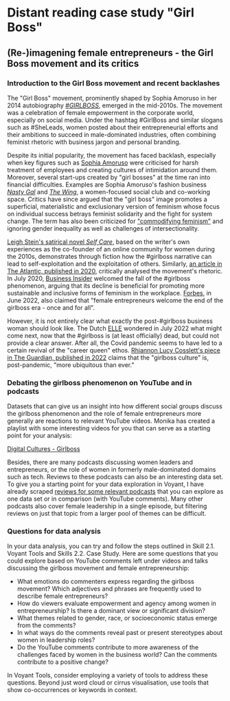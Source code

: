 # Distant reading case study "Girl Boss"

## (Re-)imagening female entrepreneurs - the Girl Boss movement and its critics

### Introduction to the Girl Boss movement and recent backlashes

The "Girl Boss" movement, prominently shaped by Sophia Amoruso in her 2014 autobiography [*#GIRLBOSS*](https://www.theguardian.com/books/2014/jun/04/girlboss-sophia-amoruso-review), emerged in the mid-2010s. The movement was a celebration of female empowerment in the corporate world, especially on social media.
Under the hashtag #GirlBoss and similar slogans such as #SheLeads, women posted about their entrepreneurial efforts and their ambitions to
succeed in male-dominated industries, often combining feminist rhetoric with business jargon and personal branding.

Despite its initial popularity, the movement has faced backlash, especially when key figures such as [Sophia Amoruso](https://en.wikipedia.org/wiki/Sophia_Amoruso) were criticised for harsh treatment of employees and creating cultures of intimidation around them.
Moreover, several start-ups created by "girl bosses" at the time ran into financial difficulties. Examples are Sophia Amoruso's fashion business [*Nasty Gal*](https://en.wikipedia.org/wiki/Nasty_Gal) and [*The Wing*](https://en.wikipedia.org/wiki/The_Wing_(workspace)), a women-focused social club and co-working space.
Critics have since argued that the "girl boss" image promotes a superficial, materialistic and exclusionary version of feminism whose focus on individual success betrays feminist solidarity and the fight for system change. The term has also been criticized for ["commodifying feminism"](https://onlinelibrary.wiley.com/doi/full/10.1111/gwao.12627) and ignoring gender inequality as well as challenges of intersectionality.

[Leigh Stein's satirical novel *Self Care*](https://www.wired.com/story/self-care-girlboss/), based on the writer's own experiences as the co-founder of an online community for women during the 2010s, demonstrates through fiction how the #girlboss narrative can lead to self-exploitation and the exploitation of others. 
Similarly, [an article in The Atlantic, published in 2020,](https://www.theatlantic.com/health/archive/2020/06/girlbosses-what-comes-next/613519/) critically analysed the movement's rhetoric.
In July 2020, [Business Insider](https://www.businessinsider.nl/rise-and-fall-girl-boss-analysis-2020-7?international=true&r=US) welcomed the fall of the #girlboss phenomenon, arguing that its decline is beneficial for promoting more sustainable and inclusive forms of feminism in the workplace.
[Forbes](https://www.forbes.com/sites/maggiemcgrath/2022/06/28/why-female-entrepreneurs-welcome-the-end-of-the-girlboss-era-once-and-for-all/), in June 2022, also claimed that "female entrepreneurs welcome the end of the girlboss era - once and for all".

However, it is not entirely clear what exactly the post-#girlboss business woman should look like. The Dutch [ELLE](https://www.elle.com/nl/carriere-en-geld/a40830883/girlboss-sabbatical-minder-werken-tijdperk/) wondered in July 2022 what might come next, now that the #girlboss is (at least officially) dead, but could not provide a clear answer.
After all, the Covid pandemic seems to have led to a certain revival of the "career queen" ethos. [Rhiannon Lucy Cosslett's piece in The Guardian, published in 2022](https://www.theguardian.com/commentisfree/2022/mar/01/decline-girlboss-culture-career-queen) 
claims that the "girlboss culture" is, post-pandemic, "more ubiquitous than ever." 

### Debating the girlboss phenomenon on YouTube and in podcasts

Datasets that can give us an insight into how different social groups discuss the girlboss phenomenon and the role of female entrepreneurs more generally are reactions to relevant YouTube videos. Monika has created a playlist with some interesting videos for you that can serve as a starting point for your analysis:

[Digital Cultures - Girlboss](https://youtube.com/playlist?list=PL5XPG366xWVs657iGVt3MXFiaj45B_fEX&si=MIu1IXo4iiPEHENt)

Besides, there are many podcasts discussing women leaders and entrepreneurs, or the role of women in formerly male-dominated domains such as tech. Reviews to these podcasts can also be an interesting data set. To give you a starting point for your data exploration in Voyant, I have already scraped [reviews for some relevant podcasts](https://github.com/MonikaBarget/distant-reading/data/Data_AppStore_Girlboss) that you can explore as one data set or in comparison (with YouTube comments). Many other podcasts also cover female leadership in a single episode, but filtering reviews on just that topic from a larger pool of themes can be difficult.

### Questions for data analysis

In your data analysis, you can try and follow the steps outlined in Skill 2.1. Voyant Tools and Skills 2.2. Case Study. Here are some questions that you could explore based on YouTube comments left under videos and talks discussing the girlboss movement and female entrepreneurship:

* What emotions do commenters express regarding the girlboss movement? Which adjectives and phrases are frequently used to describe female entrepreneurs?
* How do viewers evaluate empowerment and agency among women in entrepreneurship? Is there a dominant view or significant division?
* What themes related to gender, race, or socioeconomic status emerge from the comments?
* In what ways do the comments reveal past or present stereotypes about women in leadership roles?
* Do the YouTube comments contribute to more awareness of the challenges faced by women in the business world? Can the comments contribute to a positive change?

In Voyant Tools, consider employing a variety of tools to address these questions. Beyond just word cloud or cirrus visualisation, use tools that show co-occurrences or keywords in context.
